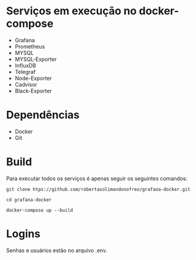 # Serviços em execução no docker-compose
- Grafana
- Prometheus
- MYSQL
- MYSQL-Exporter
- InfluxDB
- Telegraf
- Node-Exporter
- Cadvisor
- Black-Exporter
# Dependências
- Docker
- Git
# Build
Para executar todos os serviços é apenas seguir os seguintes comandos:

``` git clone htps://github.com/robertasolimandonofreo/grafana-docker.git ```

``` cd grafana-docker ```

``` docker-compose up --build ```

# Logins
Senhas e usuários estão no arquivo .env.
